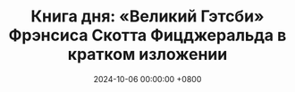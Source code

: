 ---
title: "Книга дня: «Великий Гэтсби» Фрэнсиса Скотта Фицджеральда в кратком изложении"
description: >-
  🌟 «Великий Гэтсби» — классический роман Фицджеральда, погружающий в атмосферу «ревущих двадцатых» и исследующий темы любви, богатства и иллюзий. Захватывающая история "Великий Гэтсби" Фицджеральда. Любовь и американская мечта меняют взгляд на жизнь. Читайте классику!
date: 2024-10-06 00:00:00 +0800
categories: [Мышление, Конспекты-книг]
tags:
  [
    великий-гэтсби,
    ф-скотт-фицджеральд,
    американская-литература,
    американская-мечта,
    любовь,
    1920-е,
    социальные-классы,
    романтика,
    богатство,
    трагедия,
    нью-йорк,
    амбиции
  ]
image: 
alt: Обложка книги Великий Гэтсби Ф. Скотта Фицджеральда
fallback:
  - 
  - 
---